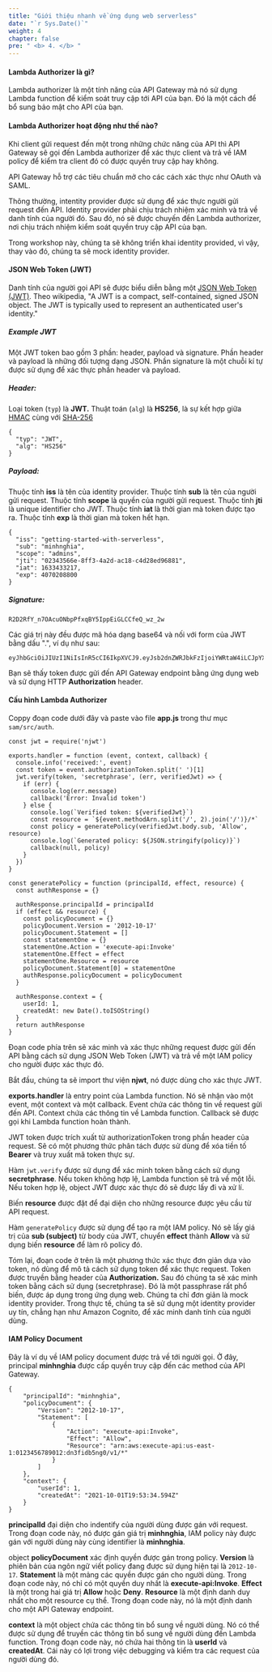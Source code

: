 ```yaml
---
title: "Giới thiệu nhanh về ứng dụng web serverless"
date: "`r Sys.Date()`"
weight: 4
chapter: false
pre: " <b> 4. </b> "
---
```


#### Lambda Authorizer là gì?

Lambda authorizer là một tính năng của API Gateway mà nó sử dụng Lambda function để kiểm soát truy cập tới API của bạn. Đó là một cách để bổ sung bảo mật cho API của bạn.

#### Lambda Authorizer hoạt động như thế nào?

Khi client gửi request đến một trong những chức năng của API thì API Gateway sẽ gọi đến Lambda authorizer để xác thực client và trả về IAM policy để kiểm tra client đó có được quyền truy cập hay không.

API Gateway hỗ trợ các tiêu chuẩn mở cho các cách xác thực như OAuth và SAML.

Thông thường, intentity provider được sử dụng để xác thực người gửi request đến API. Identity provider phải chịu trách nhiệm xác minh và trả về danh tính của người đó. Sau đó, nó sẽ được chuyến đền Lambda authorizer, nơi chịu trách nhiệm kiểm soát quyền truy cập API của bạn.

Trong workshop này, chúng ta sẽ không triển khai identity provided, vì vậy, thay vào đó, chúng ta sẽ mock identity provider.

#### JSON Web Token (JWT)

Danh tính của người gọi API sẽ được biểu diễn bằng một [JSON Web Token (JWT)](https://en.wikipedia.org/wiki/JSON_Web_Token). Theo wikipedia, "A JWT is a compact, self-contained, signed JSON object. The JWT is typically used to represent an authenticated user's identity."

##### **Example JWT**

Một JWT token bao gồm 3 phần: header, payload và signature. Phần header và payload là những đối tượng dạng JSON. Phần signature là một chuỗi kí tự được sử dụng để xác thực phần header và payload.

##### **Header:**

Loại token (`typ`) là **JWT.** Thuật toán (`alg`) là **HS256**, là sự kết hợp giữa [HMAC](https://en.wikipedia.org/wiki/HMAC) cùng với [SHA-256](https://en.wikipedia.org/wiki/SHA-2)

```
{
  "typ": "JWT",
  "alg": "HS256"
}
```

##### **Payload:**

Thuộc tính **iss** là tên của identity provider. Thuộc tính **sub** là tên của người gửi request. Thuộc tính **scope** là quyền của người gửi request. Thuộc tính **jti** là unique identifier cho JWT. Thuộc tính **iat** là thời gian mà token được tạo ra. Thuộc tính **exp** là thời gian mà token hết hạn.

```
{
  "iss": "getting-started-with-serverless",
  "sub": "minhnghia",
  "scope": "admins",
  "jti": "02343566e-8ff3-4a2d-ac18-c4d28ed96881",
  "iat": 1633433217,
  "exp": 4070208800
}
```

##### **Signature:**

```
R2D2RfY_n7OAcuONbpPfxqBY5IppEiGLCCfeQ_wz_2w
```

Các giá trị này đều được mã hóa dạng base64 và nối với form của JWT bằng dấu ".", ví dụ như sau:

```
eyJhbGciOiJIUzI1NiIsInR5cCI6IkpXVCJ9.eyJsb2dnZWRJbkFzIjoiYWRtaW4iLCJpYXQiOjE0MjI3Nzk2Mzh9.gzSraSYS8EXBxLN_oWnFSRgCzcmJmMjLiuyu5CSpyHI
```

Bạn sẽ thấy token được gửi đến API Gateway endpoint bằng ứng dụng web và sử dụng HTTP **Authorization** header.

#### Cấu hình Lambda Authorizer

Coppy đoạn code dưới đây và paste vào file **app.js** trong thư mục `sam/src/auth`.

```
const jwt = require('njwt')

exports.handler = function (event, context, callback) {
  console.info('received:', event)
  const token = event.authorizationToken.split(' ')[1]
  jwt.verify(token, 'secretphrase', (err, verifiedJwt) => {
    if (err) {
      console.log(err.message)
      callback('Error: Invalid token')
    } else {
      console.log(`Verified token: ${verifiedJwt}`)
      const resource = `${event.methodArn.split('/', 2).join('/')}/*`
      const policy = generatePolicy(verifiedJwt.body.sub, 'Allow', resource)
      console.log(`Generated policy: ${JSON.stringify(policy)}`)
      callback(null, policy)
    }
  })
}

const generatePolicy = function (principalId, effect, resource) {
  const authResponse = {}

  authResponse.principalId = principalId
  if (effect && resource) {
    const policyDocument = {}
    policyDocument.Version = '2012-10-17'
    policyDocument.Statement = []
    const statementOne = {}
    statementOne.Action = 'execute-api:Invoke'
    statementOne.Effect = effect
    statementOne.Resource = resource
    policyDocument.Statement[0] = statementOne
    authResponse.policyDocument = policyDocument
  }

  authResponse.context = {
    userId: 1,
    createdAt: new Date().toISOString()
  }
  return authResponse
}

```

Đoạn code phía trên sẽ xác minh và xác thực những request được gửi đến API bằng cách sử dụng JSON Web Token (JWT) và trả về một IAM policy cho người được xác thực đó.

Bắt đầu, chúng ta sẽ import thư viện **njwt**, nó được dùng cho xác thực JWT.

**exports.handler** là entry point của Lambda function. Nó sẽ nhận vào một event, một context và một callback. Event chứa các thông tin về request gửi đến API. Context chứa các thông tin về Lambda function. Callback sẽ được gọi khi Lambda function hoàn thành.

JWT token được trích xuất từ authorizationToken trong phần header của request. Sẽ có một phương thức phân tách được sử dùng để xóa tiền tố **Bearer** và truy xuất mã token thực sự.

Hàm `jwt.verify` được sử dụng để xác minh token bằng cách sử dụng **secretphrase**. Nếu token không hợp lệ, Lambda function sẽ trả về một lỗi. Nếu token hợp lệ, object JWT được xác thực đó sẽ được lấy đi và xử lí.

Biến **resource** được đặt để đại diện cho những resource được yêu cầu từ API request.

Hàm `generatePolicy` được sử dụng để tạo ra một IAM policy. Nó sẽ lấy giá trị của **sub (subject)** từ body của JWT, chuyển **effect** thành **Allow** và sử dụng biến **resource** để làm rõ policy đó.

Tóm lại, đoạn code ở trên là một phương thức xác thực đơn giản dựa vào token, nó dùng để mô tả cách sử dụng token để xác thực request. Token được truyền bằng header của **Authorization.** Sau đó chúng ta sẽ xác minh token bằng cách sử dụng (secretphrase). Đó là một passphrase rất phổ biến, được áp dụng trong ứng dụng web. Chúng ta chỉ đơn giản là mock identity provider. Trong thực tế, chúng ta sẽ sử dụng một identity provider uy tín, chẳng hạn như Amazon Cognito, để xác minh danh tính của người dùng.

#### IAM Policy Document

Đây là ví dụ về IAM policy document được trả về tới người gọi. Ở đây, principal **minhnghia** được cấp quyền truy cập đến các method của API Gateway.

```
{
    "principalId": "minhnghia",
    "policyDocument": {
        "Version": "2012-10-17",
        "Statement": [
            {
                "Action": "execute-api:Invoke",
                "Effect": "Allow",
                "Resource": "arn:aws:execute-api:us-east-1:0123456789012:dn3fidb5ng0/v1/*"
            }
        ]
    },
    "context": {
        "userId": 1,
        "createdAt": "2021-10-01T19:53:34.594Z"
    }
}

```

**principalId** đại diện cho indentify của người dùng được gán với request. Trong đoạn code này, nó được gán giá trị **minhnghia**, IAM policy này được gán với người dùng này cùng identifier là **minhnghia**.

object **policyDocument** xác định quyền được gán trong policy. **Version** là phiên bản của ngôn ngữ viết policy đang được sử dụng hiện tại là `2012-10-17`. **Statement** là một mảng các quyền được gán cho người dùng. Trong đoạn code này, nó chỉ có một quyền duy nhất là **execute-api:Invoke**. **Effect** là một trong hai giá trị **Allow** hoặc **Deny**. **Resource** là một định danh duy nhất cho một resource cụ thể. Trong đoạn code này, nó là một định danh cho một API Gateway endpoint.

**context** là một object chứa các thông tin bổ sung về người dùng. Nó có thể được sử dụng để truyền các thông tin bổ sung về người dùng đến Lambda function. Trong đoạn code này, nó chứa hai thông tin là **userId** và **createdAt**. Cái này có lợi trong việc debugging và kiểm tra các request của người dùng đó.
